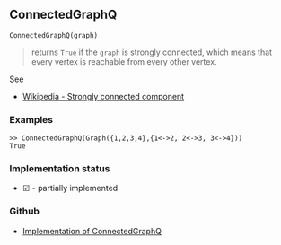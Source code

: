 ## ConnectedGraphQ

```
ConnectedGraphQ(graph)
```

>  returns `True` if the `graph` is strongly connected, which means that every vertex is reachable from every other vertex.
 
See
* [Wikipedia - Strongly connected component](https://en.wikipedia.org/wiki/Strongly_connected_component) 

### Examples

```
>> ConnectedGraphQ(Graph({1,2,3,4},{1<->2, 2<->3, 3<->4}))
True
```

### Implementation status

* &#x2611; - partially implemented

### Github

* [Implementation of ConnectedGraphQ](https://github.com/axkr/symja_android_library/blob/master/symja_android_library/matheclipse-core/src/main/java/org/matheclipse/core/builtin/GraphFunctions.java#L1397) 
